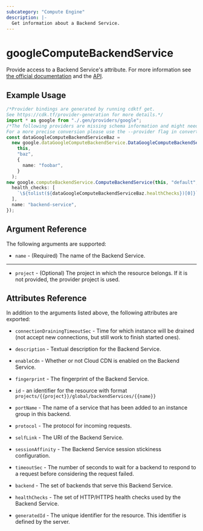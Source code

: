 ```yaml
---
subcategory: "Compute Engine"
description: |-
  Get information about a Backend Service.
---
```


# googleComputeBackendService

Provide access to a Backend Service's attribute. For more information
see [the official documentation](https://cloud.google.com/compute/docs/load-balancing/http/backend-service)
and the [API](https://cloud.google.com/compute/docs/reference/latest/backendServices).

## Example Usage

```typescript
/*Provider bindings are generated by running cdktf get.
See https://cdk.tf/provider-generation for more details.*/
import * as google from "./.gen/providers/google";
/*The following providers are missing schema information and might need manual adjustments to synthesize correctly: google.
For a more precise conversion please use the --provider flag in convert.*/
const dataGoogleComputeBackendServiceBaz =
  new google.dataGoogleComputeBackendService.DataGoogleComputeBackendService(
    this,
    "baz",
    {
      name: "foobar",
    }
  );
new google.computeBackendService.ComputeBackendService(this, "default", {
  health_checks: [
    `\${tolist(${dataGoogleComputeBackendServiceBaz.healthChecks})[0]}`,
  ],
  name: "backend-service",
});

```

## Argument Reference

The following arguments are supported:

* `name` - (Required) The name of the Backend Service.

***

* `project` - (Optional) The project in which the resource belongs. If it is not provided, the provider project is used.

## Attributes Reference

In addition to the arguments listed above, the following attributes are exported:

*   `connectionDrainingTimeoutSec` - Time for which instance will be drained (not accept new connections, but still work to finish started ones).

*   `description` - Textual description for the Backend Service.

*   `enableCdn` - Whether or not Cloud CDN is enabled on the Backend Service.

*   `fingerprint` - The fingerprint of the Backend Service.

*   `id` - an identifier for the resource with format `projects/{{project}}/global/backendServices/{{name}}`

*   `portName` - The name of a service that has been added to an instance group in this backend.

*   `protocol` - The protocol for incoming requests.

*   `selfLink` - The URI of the Backend Service.

*   `sessionAffinity` - The Backend Service session stickiness configuration.

*   `timeoutSec` - The number of seconds to wait for a backend to respond to a request before considering the request failed.

*   `backend` - The set of backends that serve this Backend Service.

*   `healthChecks` - The set of HTTP/HTTPS health checks used by the Backend Service.

*   `generatedId` - The unique identifier for the resource. This identifier is defined by the server.
